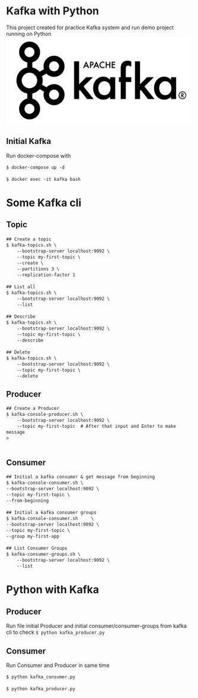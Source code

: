 # Kafka with Python
This project created for practice Kafka system and run demo project running on Python
![kafka_icon.png](kafka_icon.png)

## Initial Kafka
Run docker-compose with
```
$ docker-compose up -d

$ docker exec -it kafka bash
```

# Some Kafka cli
## Topic
```
## Create a topic
$ kafka-topics.sh \
    --bootstrap-server localhost:9092 \
    --topic my-first-topic \
    --create \
    --partitions 3 \
    --replication-factor 1

## List all
$ kafka-topics.sh \
    --bootstrap-server localhost:9092 \
    --list
    
## Describe
$ kafka-topics.sh \
    --bootstrap-server localhost:9092 \
    --topic my-first-topic \
    --describe
    
## Delete
$ kafka-topics.sh \
    --bootstrap-server localhost:9092 \
    --topic my-first-topic \
    --delete
```
## Producer
```
## Create a Producer
$ kafka-console-producer.sh \
    --bootstrap-server localhost:9092 \
    --topic my-first-topic  # After that input and Enter to make message
>


```

## Consumer
```
## Initial a kafka consumer & get message from beginning
$ kafka-console-consumer.sh \
--bootstrap-server localhost:9092 \
--topic my-first-topic \
--from-beginning

## Initial a kafka consumer groups
$ kafka-console-consumer.sh     \
--bootstrap-server localhost:9092 \
--topic my-first-topic \
--group my-first-app

## List Consumer Groups
$ kafka-consumer-groups.sh \
    --bootstrap-server localhost:9092 \
    --list
```

# Python with Kafka
## Producer
Run file initial Producer and initial consumer/consumer-groups from kafka cli to check
`$ python kafka_producer.py`


## Consumer
Run Consumer and Producer in same time
```
$ python kafka_consumer.py

$ python kafka_producer.py
```